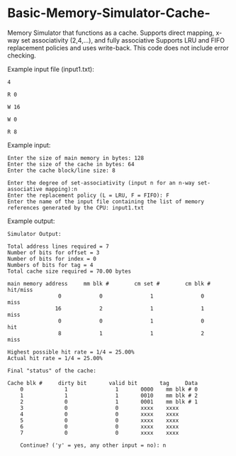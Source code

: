 # Basic-Memory-Simulator-Cache-

Memory Simulator that functions as a cache. Supports direct mapping, x-way set associativity (2,4,...),
and fully associative Supports LRU and FIFO replacement policies and uses write-back. This code does not include
error checking.

Example input file (input1.txt):

  	4

  	R 0
	
  	W 16
	
  	W 0
	
  	R 8

Example input:


  	Enter the size of main memory in bytes: 128	
  	Enter the size of the cache in bytes: 64	
	Enter the cache block/line size: 8	

  	Enter the degree of set-associativity (input n for an n-way set-associative mapping):n	
  	Enter the replacement policy (L = LRU, F = FIFO): F	
  	Enter the name of the input file containing the list of memory references generated by the CPU: input1.txt
	


Example output:

  	Simulator Output:
	
  	Total address lines required = 7	
  	Number of bits for offset = 3	
  	Number of bits for index = 0	
  	Numbers of bits for tag = 4	
  	Total cache size required = 70.00 bytes	

  	main memory address     mm blk #        cm set #        cm blk #        hit/miss	
                    0            0               1               0            miss								
                   16            2               1               1            miss								 
                    0            0               1               0             hit										
                    8            1               1               2            miss										

  	Highest possible hit rate = 1/4 = 25.00% 	
  	Actual hit rate = 1/4 = 25.00%	

  	Final "status" of the cache:	
	
  	Cache blk #     dirty bit       valid bit       tag     Data	
		0             1               1       0000    mm blk # 0						
		1             1               1       0010    mm blk # 2							
		2             0               1       0001    mm blk # 1						
		3             0               0       xxxx    xxxx						
		4             0               0       xxxx    xxxx						
		5             0               0       xxxx    xxxx						
		6             0               0       xxxx    xxxx						
		7             0               0       xxxx    xxxx						

        Continue? ('y' = yes, any other input = no): n

